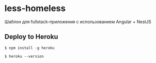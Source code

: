 # less-homeless
Шаблон для fullstack-приложения с использованием Angular + NestJS


## Deploy to Heroku
`
 $ npm install -g heroku
`

`
 $ heroku --version
`

